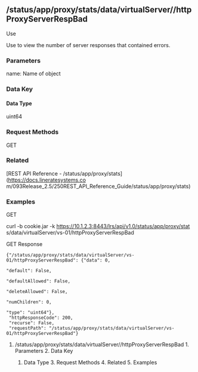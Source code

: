 ## /status/app/proxy/stats/data/virtualServer/<name>/httpProxyServerRespBad

Use

Use to view the number of server responses that contained errors.

### Parameters

name: Name of object

### Data Key

#### Data Type

uint64

### Request Methods

GET

### Related

[REST API Reference - /status/app/proxy/stats](https://docs.lineratesystems.co
m/093Release_2.5/250REST_API_Reference_Guide/status/app/proxy/stats)

### Examples

GET

curl -b cookie.jar -k https://10.1.2.3:8443/lrs/api/v1.0/status/app/proxy/stat
s/data/virtualServer/vs-01/httpProxyServerRespBad

GET Response

    
    {"/status/app/proxy/stats/data/virtualServer/vs-01/httpProxyServerRespBad": {"data": 0,
                                                                               "default": False,
                                                                               "defaultAllowed": False,
                                                                               "deleteAllowed": False,
                                                                               "numChildren": 0,
                                                                               "type": "uint64"},
     "httpResponseCode": 200,
     "recurse": False,
     "requestPath": "/status/app/proxy/stats/data/virtualServer/vs-01/httpProxyServerRespBad"}
    

  1. /status/app/proxy/stats/data/virtualServer/<name>/httpProxyServerRespBad
    1. Parameters
    2. Data Key
      1. Data Type
    3. Request Methods
    4. Related
    5. Examples

